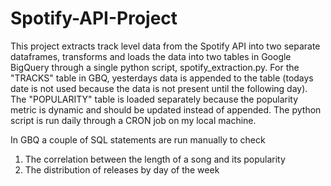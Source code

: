 # Spotify-API-Project

This project extracts track level data from the Spotify API into two separate dataframes, transforms and loads the data into two tables in Google BigQuery through a single python script, spotify_extraction.py. For the "TRACKS" table in GBQ, yesterdays data is appended to the table (todays date is not used because the data is not present until the following day). The "POPULARITY" table is loaded separately because the popularity metric is dynamic and should be updated instead of appended. The python script is run daily through a CRON job on my local machine.

In GBQ a couple of SQL statements are run manually to check 
  1. The correlation between the length of a song and its popularity
  2. The distribution of releases by day of the week
